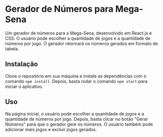# Gerador de Números para Mega-Sena

Um gerador de números para a Mega-Sena, desenvolvido em React.js e CSS. O usuário pode escolher a quantidade de jogos e a quantidade de números por jogo. O gerador retornará os números gerados em formato de tabela.

## Instalação
Clone o repositório em sua máquina e instale as dependências com o comando `npm install`. Depois, basta rodar o comando `npm start` para iniciar o aplicativo.

## Uso
Na página inicial, o usuário pode escolher a quantidade de jogos e a quantidade de números por jogo. Depois, basta clicar no botão "Gerar Números" para que o gerador gere os números. O usuário também pode adicionar mais jogos e excluir jogos gerados.


